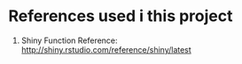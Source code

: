 # References used i this project

1. Shiny Function Reference:   http://shiny.rstudio.com/reference/shiny/latest
